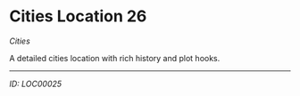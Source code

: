 # Cities Location 26

*Cities*

A detailed cities location with rich history and plot hooks.

---
*ID: LOC00025*
